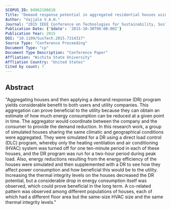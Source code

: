 ```yaml
---
SCOPUS_ID: 84962106610
Title: "Demand response potential in aggregated residential houses using GridLAB-D"
Author: "Vajjala V.A.H."
Journal: "2015 IEEE Conference on Technologies for Sustainability, SusTech 2015"
Publication Date: {'$date': '2015-10-30T00:00:00Z'}
Publication Year: 2015
DOI: "10.1109/SusTech.2015.7314317"
Source Type: "Conference Proceeding"
Document Type: "cp"
Document Type Description: "Conference Paper"
Affliation: "Wichita State University"
Affliation Country: "United States"
Cited by count: 7
---
```


## Abstract
"Aggregating houses and then applying a demand response (DR) program yields considerable benefit to both users and utility companies. This aggregation can prove beneficial to the utility because they can obtain an estimate of how much energy consumption can be reduced at a given point in time. The aggregator would coordinate between the company and the consumer to provide the demand reduction. In this research work, a group of simulated houses sharing the same climatic and geographical conditions were aggregated. They were simulated for a DR using a direct load control (DLC) program, whereby only the heating ventilation and air conditioning (HVAC) system was turned off for one ten-minute period in each of these houses, and the DR program was run for a two-hour period during peak load. Also, energy reductions resulting from the energy efficiency of the houses were simulated and then supplemented with a DR to see how they affect power consumption and how beneficial this would be to the utility. Increasing the thermal integrity levels on the houses decreased the DR potential, but a considerable drop in energy consumption itself was observed, which could prove beneficial in the long term. A co-related pattern was observed among different populations of houses, each of which had a different floor area but the same-size HVAC size and the same thermal integrity levels."
